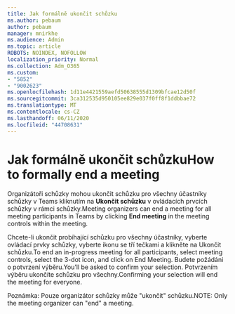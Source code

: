 ```yaml
---
title: Jak formálně ukončit schůzku
ms.author: pebaum
author: pebaum
manager: mnirkhe
ms.audience: Admin
ms.topic: article
ROBOTS: NOINDEX, NOFOLLOW
localization_priority: Normal
ms.collection: Adm_O365
ms.custom:
- "5852"
- "9002623"
ms.openlocfilehash: 1d11e4421559aefd50638555d1309bfcae12d50f
ms.sourcegitcommit: 3ca312535d950105ee829e037f0ff8f1ddbbae72
ms.translationtype: MT
ms.contentlocale: cs-CZ
ms.lasthandoff: 06/11/2020
ms.locfileid: "44708631"
---
```

# <a name="how-to-formally-end-a-meeting"></a><span data-ttu-id="ea332-102">Jak formálně ukončit schůzku</span><span class="sxs-lookup"><span data-stu-id="ea332-102">How to formally end a meeting</span></span>

<span data-ttu-id="ea332-103">Organizátoři schůzky mohou ukončit schůzku pro všechny účastníky schůzky v Teams kliknutím na **Ukončit schůzku** v ovládacích prvcích schůzky v rámci schůzky.</span><span class="sxs-lookup"><span data-stu-id="ea332-103">Meeting organizers can end a meeting for all meeting participants in Teams by clicking **End meeting** in the meeting controls within the meeting.</span></span>  

<span data-ttu-id="ea332-104">Chcete-li ukončit probíhající schůzku pro všechny účastníky, vyberte ovládací prvky schůzky, vyberte ikonu se tří tečkami a klikněte na Ukončit schůzku.</span><span class="sxs-lookup"><span data-stu-id="ea332-104">To end an in-progress meeting for all participants, select meeting controls, select the 3-dot icon, and click on End Meeting.</span></span> <span data-ttu-id="ea332-105">Budete požádáni o potvrzení výběru.</span><span class="sxs-lookup"><span data-stu-id="ea332-105">You’ll be asked to confirm your selection.</span></span> <span data-ttu-id="ea332-106">Potvrzením výběru ukončíte schůzku pro všechny.</span><span class="sxs-lookup"><span data-stu-id="ea332-106">Confirming your selection will end the meeting for everyone.</span></span>

<span data-ttu-id="ea332-107">Poznámka: Pouze organizátor schůzky může "ukončit" schůzku.</span><span class="sxs-lookup"><span data-stu-id="ea332-107">NOTE: Only the meeting organizer can "end" a meeting.</span></span>